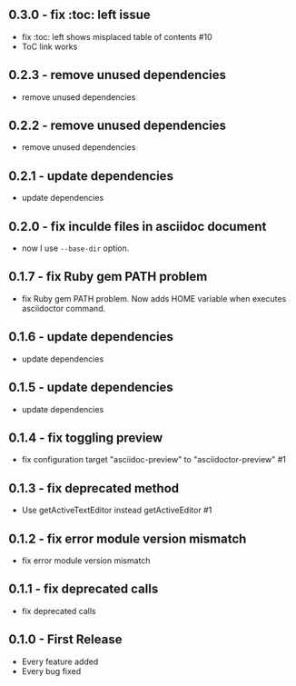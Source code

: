 ## 0.3.0 - fix :toc: left issue
* fix :toc: left shows misplaced table of contents #10
* ToC link works


## 0.2.3 - remove unused dependencies
* remove unused dependencies

## 0.2.2 - remove unused dependencies
* remove unused dependencies

## 0.2.1 - update dependencies
* update dependencies

## 0.2.0 - fix inculde files in asciidoc document
* now I use `--base-dir` option.

## 0.1.7 - fix Ruby gem PATH problem
* fix Ruby gem PATH problem. Now adds HOME variable when executes asciidoctor command.

## 0.1.6 - update dependencies
* update dependencies

## 0.1.5 - update dependencies
* update dependencies

## 0.1.4 - fix toggling preview
* fix configuration target "asciidoc-preview" to "asciidoctor-preview" #1

## 0.1.3 - fix deprecated method
* Use getActiveTextEditor instead getActiveEditor #1

## 0.1.2 - fix error module version mismatch
* fix error module version mismatch

## 0.1.1 - fix deprecated calls
* fix deprecated calls

## 0.1.0 - First Release
* Every feature added
* Every bug fixed
